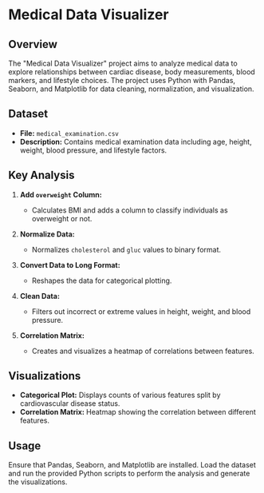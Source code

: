 # Medical Data Visualizer

## Overview

The "Medical Data Visualizer" project aims to analyze medical data to explore relationships between cardiac disease, body measurements, blood markers, and lifestyle choices. The project uses Python with Pandas, Seaborn, and Matplotlib for data cleaning, normalization, and visualization.

## Dataset

- **File:** `medical_examination.csv`
- **Description:** Contains medical examination data including age, height, weight, blood pressure, and lifestyle factors.

## Key Analysis

1. **Add `overweight` Column:**
   - Calculates BMI and adds a column to classify individuals as overweight or not.

2. **Normalize Data:**
   - Normalizes `cholesterol` and `gluc` values to binary format.

3. **Convert Data to Long Format:**
   - Reshapes the data for categorical plotting.

4. **Clean Data:**
   - Filters out incorrect or extreme values in height, weight, and blood pressure.

5. **Correlation Matrix:**
   - Creates and visualizes a heatmap of correlations between features.

## Visualizations

- **Categorical Plot:** Displays counts of various features split by cardiovascular disease status.
- **Correlation Matrix:** Heatmap showing the correlation between different features.

## Usage

Ensure that Pandas, Seaborn, and Matplotlib are installed. Load the dataset and run the provided Python scripts to perform the analysis and generate the visualizations.
